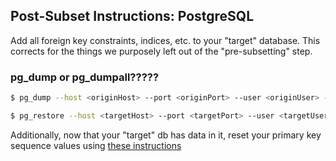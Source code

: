 ## Post-Subset Instructions: PostgreSQL

Add all foreign key constraints, indices, etc. to your "target" database. This corrects for the things we purposely left out of the "pre-subsetting" step.

### pg_dump or pg_dumpall?????
```sh
$ pg_dump --host <originHost> --port <originPort> --user <originUser> --dbname <originDbName> --section post-data --format custom --file post-data-dump.pgdump

$ pg_restore --host <targetHost> --port <targetPort> --user <targetUser> --dbname <targetDbName> --jobs <numCPUCoresOnTargetDbMachine> post-data-dump.pgdump

```

Additionally, now that your "target" db has data in it, reset your primary key sequence values using [these instructions](https://wiki.postgresql.org/wiki/Fixing_Sequences)